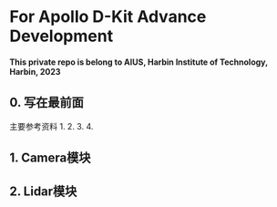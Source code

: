 # For Apollo D-Kit Advance Development
#### This private repo is belong to AIUS, Harbin Institute of Technology, Harbin, 2023

## 0. 写在最前面
主要参考资料
1. 
2. 
3.
4.


## 1. Camera模块




## 2. Lidar模块

